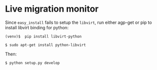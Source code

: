 # Live migration monitor

Since `easy_install` fails to setup the `libvirt`, run either agp-get or pip to install libvirt binding for python:

    (venv)$  pip install libvirt-python
    
    $ sudo apt-get install python-libvirt
    
Then:

    $ python setup.py develop
